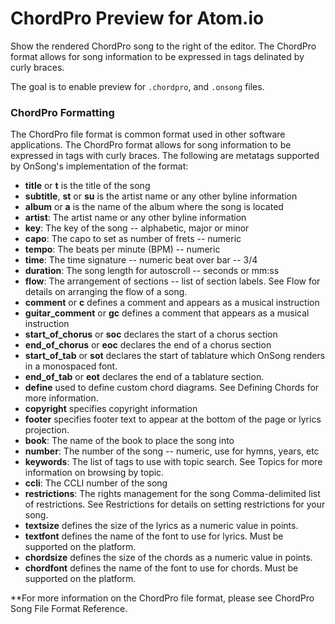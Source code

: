 # ChordPro Preview for Atom.io

Show the rendered ChordPro song to the right of the editor. The ChordPro format allows for song information to be expressed in tags delinated by curly braces.

The goal is to enable preview for `.chordpro`, and `.onsong` files.

### ChordPro Formatting

The ChordPro file format is common format used in other software applications. The ChordPro format allows for song information to be expressed in tags with curly braces. The following are metatags supported by OnSong's implementation of the format:

- **title** or **t** is the title of the song
- **subtitle**, **st** or **su** is the artist name or any other byline information
- **album** or **a** is the name of the album where the song is located
- **artist**: The artist name or any other byline information
- **key**: The key of the song -- alphabetic, major or minor
- **capo**: The capo to set as number of frets -- numeric
- **tempo**: The beats per minute (BPM) -- numeric
- **time**: The time signature -- numeric beat over bar -- 3/4
- **duration**: The song length for autoscroll -- seconds or mm:ss
- **flow**: The arrangement of sections -- list of section labels. See Flow for details on arranging the flow of a song.
- **comment** or **c** defines a comment and appears as a musical instruction
- **guitar_comment** or **gc** defines a comment that appears as a musical instruction
- **start_of_chorus** or **soc** declares the start of a chorus section
- **end_of_chorus** or **eoc** declares the end of a chorus section
- **start_of_tab** or **sot** declares the start of tablature which OnSong renders in a monospaced font.
- **end_of_tab** or **eot** declares the end of a tablature section.
- **define** used to define custom chord diagrams. See Defining Chords for more information.
- **copyright** specifies copyright information
- **footer** specifies footer text to appear at the bottom of the page or lyrics projection.
- **book**: The name of the book to place the song into
- **number**: The number of the song -- numeric, use for hymns, years, etc
- **keywords**: The list of tags to use with topic search. See Topics for more information on browsing by topic.
- **ccli**: The CCLI number of the song
- **restrictions**: The rights management for the song Comma-delimited list of restrictions. See Restrictions for details on setting restrictions for your song.
- **textsize** defines the size of the lyrics as a numeric value in points.
- **textfont** defines the name of the font to use for lyrics. Must be supported on the platform.
- **chordsize** defines the size of the chords as a numeric value in points.
- **chordfont** defines the name of the font to use for chords. Must be supported on the platform.

**For more information on the ChordPro file format, please see ChordPro Song File Format Reference.
